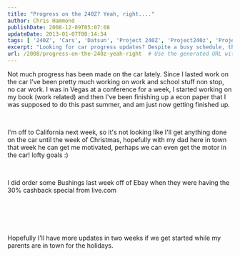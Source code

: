 ```yaml
---
title: "Progress on the 240Z? Yeah, right...."
author: Chris Hammond
publishDate: 2008-12-09T05:07:08
updateDate: 2013-01-07T00:14:34
tags: [ '240Z', 'Cars', 'Datsun', 'Project 240Z', 'Project240z', 'Project240Zcom' ]
excerpt: "Looking for car progress updates? Despite a busy schedule, the next update may come around Christmas when family visits! Stay tuned for more."
url: /2008/progress-on-the-240z-yeah-right  # Use the generated URL with year
---
```

<p>Not much progress has been made on the car lately. Since I lasted work on the car I've been pretty much working on work and school stuff non stop, no car work.&#160;I was in Vegas at a conference for a week, I started working on my book (work related) and then I've been finishing up a econ paper that I was supposed to do this past summer, and am just now getting finished up.</p> <p>&#160;</p> <p>I'm off to California next week, so it's not looking like I'll get anything done on the car until the week of Christmas, hopefully with my dad here in town that week he can get me motivated, perhaps we can even get the motor in the car! lofty goals :)</p> <p>&#160;</p> <p>I did order some Bushings last week off of Ebay when they were having the 30% cashback special from live.com</p> <p>&#160;</p> <p><img src="https://farm4.static.flickr.com/3266/3083424225_9c892bcf7f.jpg?v=0" alt="" /></p> <p>&#160;</p> <p>Hopefully I'll have more updates in two weeks if we get started while&#160;my parents&#160;are in town for the holidays.</p>

